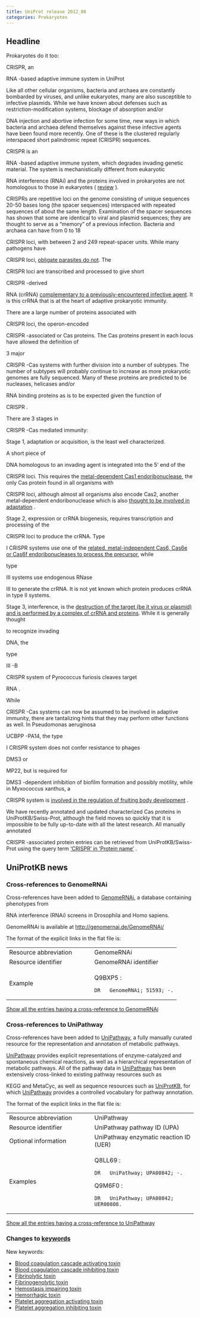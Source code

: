 ```yaml
---
title: UniProt release 2012_08
categories: Prokaryotes
---
```


## Headline

Prokaryotes do it too:

CRISPR, an

RNA -based adaptive immune system in UniProt

Like all other cellular organisms, bacteria and archaea are constantly bombarded by viruses, and unlike eukaryotes, many are also susceptible to infective plasmids. While we have known about defenses such as restriction-modification systems, blockage of absorption and/or

DNA injection and abortive infection for some time, new ways in which bacteria and archaea defend themselves against these infective agents have been found more recently. One of these is the clustered regularly interspaced short palindromic repeat (CRISPR) sequences.

CRISPR is an

RNA -based adaptive immune system, which degrades invading genetic material. The system is mechanistically different from eukaryotic

RNA interference (RNAi) and the proteins involved in prokaryotes are not homologous to those in eukaryotes ( [review](http://www.ncbi.nlm.nih.gov/pubmed/22337052) ).

CRISPRs are repetitive loci on the genome consisting of unique sequences 20-50 bases long (the spacer sequences) interspaced with repeated sequences of about the same length. Examination of the spacer sequences has shown that some are identical to viral and plasmid sequences; they are thought to serve as a “memory” of a previous infection. Bacteria and archaea can have from 0 to 18

CRISPR loci, with between 2 and 249 repeat-spacer units. While many pathogens have

CRISPR loci, [obligate parasites do not](http://www.ncbi.nlm.nih.gov/pubmed/21552286). The

CRISPR loci are transcribed and processed to give short

CRISPR -derived

RNA (crRNA) [complementary to a previously-encountered infective agent](http://www.ncbi.nlm.nih.gov/pubmed/18703739). It is this crRNA that is at the heart of adaptive prokaryotic immunity.

There are a large number of proteins associated with

CRISPR loci, the operon-encoded

CRISPR -associated or Cas proteins. The Cas proteins present in each locus have allowed the definition of

3 major

CRISPR -Cas systems with further division into a number of subtypes. The number of subtypes will probably continue to increase as more prokaryotic genomes are fully sequenced. Many of these proteins are predicted to be nucleases, helicases and/or

RNA binding proteins as is to be expected given the function of

CRISPR .

There are 3 stages in

CRISPR -Cas mediated immunity:

Stage 1, adaptation or acquisition, is the least well characterized.

A short piece of

DNA homologous to an invading agent is integrated into the 5’ end of the

CRISPR loci. This requires the [metal-dependent Cas1 endoribonuclease](http://www.ncbi.nlm.nih.gov/pubmed/21219465,19427858,19523907), the only Cas protein found in all organisms with

CRISPR loci, although almost all organisms also encode Cas2, another metal-dependent endoribonuclease which is also [thought to be involved in adaptation](http://www.ncbi.nlm.nih.gov/pubmed/21255106) .

Stage 2, expression or crRNA biogenesis, requires transcription and processing of the

CRISPR loci to produce the crRNA. Type

I CRISPR systems use one of the [related, metal-independent Cas6, Cas6e or Cas6f endoribonucleases to process the precursor](http://www.ncbi.nlm.nih.gov/pubmed/18703739,20829488,19141480), while

type

III systems use endogenous RNase

III to generate the crRNA. It is not yet known which protein produces crRNA in type II systems.

Stage 3, interference, is the [destruction of the target (be it virus or plasmid) and is performed by a complex of crRNA and proteins](http://www.ncbi.nlm.nih.gov/pubmed/21938068,22621933,22521690,21507944,21536913). While it is generally thought

to recognize invading

DNA, the

type

III -B

CRISPR system of Pyrococcus furiosis cleaves target

RNA .

While

CRISPR -Cas systems can now be assumed to be involved in adaptive immunity, there are tantalizing hints that they may perform other functions as well. In Pseudomonas aeruginosa

UCBPP -PA14, the type

I CRISPR system does not confer resistance to phages

DMS3 or

MP22, but is required for

DMS3 -dependent inhibition of biofilm formation and possibly motility, while in Myxococcus xanthus, a

CRISPR system is [involved in the regulation of fruiting body development](http://www.ncbi.nlm.nih.gov/pubmed/17369305) .

We have recently annotated and updated characterized Cas proteins in UniProtKB/Swiss-Prot, although the field moves so quickly that it is impossible to be fully up-to-date with all the latest research. All manually annotated

CRISPR -associated protein entries can be retrieved from UniProtKB/Swiss-Prot using the query term [‘CRISPR’ in ‘Protein name’](http://www.uniprot.org/uniprot/?query=name:CRISPR) .

## UniProtKB news

### Cross-references to GenomeRNAi

Cross-references have been added to [GenomeRNAi](http://genomernai.de/GenomeRNAi/), a database containing phenotypes from

RNA interference (RNAi) screens in Drosophila and Homo sapiens.

GenomeRNAi is available at <http://genomernai.de/GenomeRNAi/>

The format of the explicit links in the flat file is:

<table><colgroup><col style="width: 50%" /><col style="width: 50%" /></colgroup><tbody><tr class="odd"><td>Resource abbreviation</td><td>GenomeRNAi</td></tr><tr class="even"><td>Resource identifier</td><td>GenomeRNAi identifier</td></tr><tr class="odd"><td>Example</td><td><p>Q9BXP5 :</p><pre><code>DR   GenomeRNAi; 51593; -.</code></pre></td></tr></tbody></table>

[Show all the entries having a cross-reference to GenomeRNAi](http://www.uniprot.org/uniprot/?query=database%3AGenomeRNAi&sort=score)

### Cross-references to UniPathway

Cross-references have been added to [UniPathway](http://www.unipathway.org/), a fully manually curated resource for the representation and annotation of metabolic pathways.

[UniPathway](http://www.unipathway.org/) provides explicit representations of enzyme-catalyzed and spontaneous chemical reactions, as well as a hierarchical representation of metabolic pathways. All of the pathway data in [UniPathway](http://www.unipathway.org/) has been extensively cross-linked to existing pathway resources such as

KEGG and MetaCyc, as well as sequence resources such as [UniProtKB](http://www.uniprot.org/), for which [UniPathway](http://www.unipathway.org/) provides a controlled vocabulary for pathway annotation.

The format of the explicit links in the flat file is:

<table><colgroup><col style="width: 45%" /><col style="width: 54%" /></colgroup><tbody><tr class="odd"><td>Resource abbreviation</td><td>UniPathway</td></tr><tr class="even"><td>Resource identifier</td><td>UniPathway pathway ID (UPA)</td></tr><tr class="odd"><td>Optional information</td><td>UniPathway enzymatic reaction ID (UER)</td></tr><tr class="even"><td>Examples</td><td><p>Q8LL69 :</p><pre><code>DR   UniPathway; UPA00842; -.</code></pre><p>Q9M6F0 :</p><pre><code>DR   UniPathway; UPA00842; UER00808.</code></pre></td></tr></tbody></table>

[Show all the entries having a cross-reference to UniPathway](http://www.uniprot.org/uniprot/?query=database%3AUniPathway&sort=score)

### Changes to [keywords](http://www.uniprot.org/docs/keywlist)

New keywords:

-   [Blood coagulation cascade activating toxin](http://www.uniprot.org/keywords/KW-1204)
-   [Blood coagulation cascade inhibiting toxin](http://www.uniprot.org/keywords/KW-1203)
-   [Fibrinolytic toxin](http://www.uniprot.org/keywords/KW-1205)
-   [Fibrinogenolytic toxin](http://www.uniprot.org/keywords/KW-1206)
-   [Hemostasis impairing toxin](http://www.uniprot.org/keywords/KW-1199)
-   [Hemorrhagic toxin](http://www.uniprot.org/keywords/KW-1200)
-   [Platelet aggregation activating toxin](http://www.uniprot.org/keywords/KW-1202)
-   [Platelet aggregation inhibiting toxin](http://www.uniprot.org/keywords/KW-1201)
